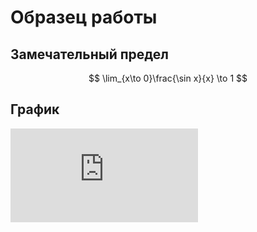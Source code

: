 # Образец работы 

## Замечательный предел 

$$ \lim_{x\to 0}\frac{\sin x}{x} \to 1 $$


## График

![](http://xlench.bget.ru/lib/exe/fetch.php?w=400&tok=6e3e21&media=http%3A%2F%2Fi.imgur.com%2FLRMbTxm.png)
